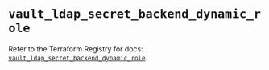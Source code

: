 # `vault_ldap_secret_backend_dynamic_role`

Refer to the Terraform Registry for docs: [`vault_ldap_secret_backend_dynamic_role`](https://registry.terraform.io/providers/hashicorp/vault/5.1.0/docs/resources/ldap_secret_backend_dynamic_role).
